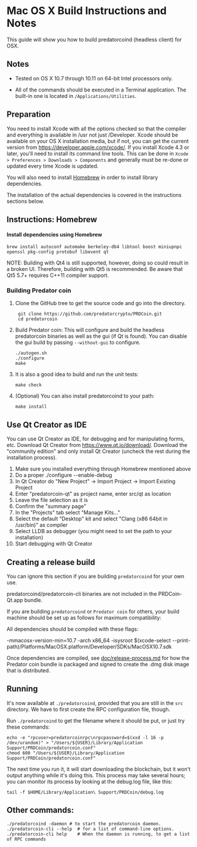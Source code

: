 Mac OS X Build Instructions and Notes
====================================
This guide will show you how to build predatorcoind (headless client) for OSX.

Notes
-----

* Tested on OS X 10.7 through 10.11 on 64-bit Intel processors only.

* All of the commands should be executed in a Terminal application. The
built-in one is located in `/Applications/Utilities`.

Preparation
-----------

You need to install Xcode with all the options checked so that the compiler
and everything is available in /usr not just /Developer. Xcode should be
available on your OS X installation media, but if not, you can get the
current version from https://developer.apple.com/xcode/. If you install
Xcode 4.3 or later, you'll need to install its command line tools. This can
be done in `Xcode > Preferences > Downloads > Components` and generally must
be re-done or updated every time Xcode is updated.

You will also need to install [Homebrew](http://brew.sh) in order to install library
dependencies.

The installation of the actual dependencies is covered in the instructions
sections below.

Instructions: Homebrew
----------------------

#### Install dependencies using Homebrew

    brew install autoconf automake berkeley-db4 libtool boost miniupnpc openssl pkg-config protobuf libevent qt

NOTE: Building with Qt4 is still supported, however, doing so could result in a broken UI. Therefore, building with Qt5 is recommended. Be aware that Qt5 5.7+ requires C++11 compiler support.

### Building Predator coin

1. Clone the GitHub tree to get the source code and go into the directory.

        git clone https://github.com/predatorcrypto/PRDCoin.git
        cd predatorcoin

2.  Build Predator coin:
    This will configure and build the headless predatorcoin binaries as well as the gui (if Qt is found).
    You can disable the gui build by passing `--without-gui` to configure.

        ./autogen.sh
        ./configure
        make

3.  It is also a good idea to build and run the unit tests:

        make check

4.  (Optional) You can also install predatorcoind to your path:

        make install

Use Qt Creator as IDE
------------------------
You can use Qt Creator as IDE, for debugging and for manipulating forms, etc.
Download Qt Creator from https://www.qt.io/download/. Download the "community edition" and only install Qt Creator (uncheck the rest during the installation process).

1. Make sure you installed everything through Homebrew mentioned above
2. Do a proper ./configure --enable-debug
3. In Qt Creator do "New Project" -> Import Project -> Import Existing Project
4. Enter "predatorcoin-qt" as project name, enter src/qt as location
5. Leave the file selection as it is
6. Confirm the "summary page"
7. In the "Projects" tab select "Manage Kits..."
8. Select the default "Desktop" kit and select "Clang (x86 64bit in /usr/bin)" as compiler
9. Select LLDB as debugger (you might need to set the path to your installation)
10. Start debugging with Qt Creator

Creating a release build
------------------------
You can ignore this section if you are building `predatorcoind` for your own use.

predatorcoind/predatorcoin-cli binaries are not included in the PRDCoin-Qt.app bundle.

If you are building `predatorcoind` or `Predator coin` for others, your build machine should be set up
as follows for maximum compatibility:

All dependencies should be compiled with these flags:

 -mmacosx-version-min=10.7
 -arch x86_64
 -isysroot $(xcode-select --print-path)/Platforms/MacOSX.platform/Developer/SDKs/MacOSX10.7.sdk

Once dependencies are compiled, see [doc/release-process.md](release-process.md) for how the Predator coin
bundle is packaged and signed to create the .dmg disk image that is distributed.

Running
-------

It's now available at `./predatorcoind`, provided that you are still in the `src`
directory. We have to first create the RPC configuration file, though.

Run `./predatorcoind` to get the filename where it should be put, or just try these
commands:

    echo -e "rpcuser=predatorcoinrpc\nrpcpassword=$(xxd -l 16 -p /dev/urandom)" > "/Users/${USER}/Library/Application Support/PRDCoin/predatorcoin.conf"
    chmod 600 "/Users/${USER}/Library/Application Support/PRDCoin/predatorcoin.conf"

The next time you run it, it will start downloading the blockchain, but it won't
output anything while it's doing this. This process may take several hours;
you can monitor its process by looking at the debug.log file, like this:

    tail -f $HOME/Library/Application\ Support/PRDCoin/debug.log

Other commands:
-------

    ./predatorcoind -daemon # to start the predatorcoin daemon.
    ./predatorcoin-cli --help  # for a list of command-line options.
    ./predatorcoin-cli help    # When the daemon is running, to get a list of RPC commands
